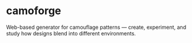 # camoforge
Web-based generator for camouflage patterns — create, experiment, and study how designs blend into different environments.
